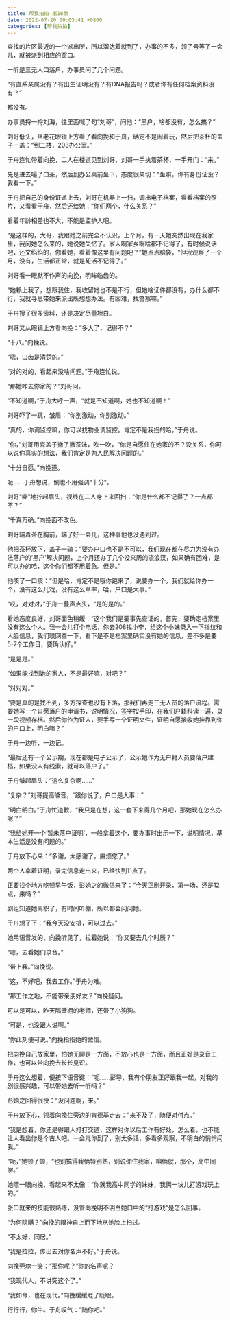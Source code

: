 ```yaml
---
title: 帮我拍拍-第16章
date: 2022-07-20 00:03:41 +0800
categories: [帮我拍拍]
---
```


查找的片区最近的一个派出所，所以溜达着就到了，办事的不多，领了号等了一会儿，就被派到相应的窗口。

一听是三无人口落户，办事员问了几个问题。

“有直系亲属没有？有出生证明没有？有DNA报告吗？或者你有任何档案资料没有？”

都没有。

办事员捋一捋刘海，往里面喊了句“刘哥”，问他：“黑户，啥都没有，怎么搞？”

刘哥低头，从老花眼镜上方看了看向挽和于舟，确定不是闹着玩，然后把茶杯的盖子一盖：“到二楼，203办公室。”

于舟连忙带着向挽，二人在楼道见到刘哥，刘哥一手执着茶杯，一手开门：“来。”

先是进去嘬了口茶，然后到办公桌前坐下，态度很亲切：“坐嘛，你有身份证没？我看一下。”

于舟把自己的身份证递上去，刘哥在机器上一扫，调出电子档案，看看档案的照片，又看看于舟，然后还给她：“你们两个，什么关系？”

看着年龄相差也不大，不能是监护人吧。

“是这样的，大哥，我跟她之前完全不认识，上个月，有一天她突然出现在我家里，我问她怎么来的，她说她失忆了。家人啊家乡啊啥都不记得了，有时候说话吧，还文绉绉的，你看她，看着像这里有问题吧？”她点点脑袋，“但我观察了一个月，没有，生活都正常，就是死活不记得了。”

刘哥看一眼默不作声的向挽，明眸皓齿的。

“她赖上我了，想跟我住，我收留她也不是不行，但她啥证件都没有，办什么都不行，我就寻思带她来派出所想想办法。有困难，找警察嘛。”

于舟搜了很多资料，还是决定尽量坦白。

刘哥又从眼镜上方看向挽：“多大了，记得不？”

“十八。”向挽说。

“嗯，口齿是清楚的。”

“对的对的，看起来没啥问题。”于舟连忙说。

“那她咋去你家的？”刘哥问。

“不知道啊，”于舟大呼一声，“就是不知道啊，她也不知道啊！”

刘哥吓了一跳，皱眉：“你别激动，你别激动。”

“真的，你调监控嘛，你可以找物业调监控。肯定不是我拐的哈。”于舟说。

“你，”刘哥用瓷盖子撇了撇茶沫，吹一吹，“你是自愿住在她家的不？没关系，你可以说你真实的想法，我们肯定是为人民解决问题的。”

“十分自愿。”向挽道。

呃……于舟想说，倒也不用强调“十分”。

刘哥“嘶”地拧起眉头，视线在二人身上来回扫：“你是什么都不记得了？一点都不？”

“千真万确。”向挽面不改色。

刘哥端着茶在胸前，端了好一会儿，这种事他也没遇到过。

他把茶杯放下，盖子一磕：“要办户口也不是不可以，我们现在都在尽力为没有办法落户的‘黑户’解决问题，上个月还办了几个没来历的流浪汉，如果确有困难，是可以办的哈，这个你们都不用着急。但是。”

他咳了一口痰：“但是哈，肯定不是哦你跑来了，说要办一个，我们就给你办一个，没有这么儿戏，没有这么草率，哈，户口是大事。”

“哎，对对对，”于舟一叠声点头，“是的是的。”

看她态度良好，刘哥面色稍缓：“这个我们是要事先查证的，首先，要确定档案里没有这么个人。我一会儿打个电话，你去208找小李，给这个小妹录入一下指纹和人脸信息，我们联网查一下，看下是不是档案里确实没有她的信息，差不多是要5-7个工作日，要确认好。”

“是是是。”

“如果能找到她的家人，不是最好嘛，对吧？”

“对对对。”

“要是真的是找不到，多方探查也没有下落，那我们再走三无人员的落户流程。需要她写一个自愿落户的申请书，说明情况，签字按手印，在我们户籍科读一遍，录一段视频存档。然后你作为证人，要手写一个证明文件，证明自愿接收她挂靠到你的户口上，明白嘛？”

于舟一边听，一边记。

“最后还有一个公示期，现在都是电子公示了，公示她作为无户籍人员要落户建档，如果没人有线索，就可以落户了。”

于舟皱起眉头：“这么复杂啊……”

“复杂？”刘哥提高嗓音，“跟你说了，户口是大事！”

“明白明白。”于舟忙道歉，“我只是在想，这一套下来得几个月吧，那她现在怎么办呢？”

“我给她开一个‘暂未落户证明’，一般拿着这个，要办事时出示一下，说明情况，基本生活是没有问题的。”

于舟放下心来：“多谢，太感谢了，麻烦您了。”

两个人拿着证明，录完信息走出来，已经快到11点了。

正要找个地方吃顿早午饭，彭姠之的微信来了：“今天正剧开录，第一场，还是12点，来吗？”

剧组知道她离职了，有时间听棚，所以都会问问她。

于舟想了下：“我今天没安排，可以过去。”

她用语音发的，向挽听见了，拉着她说：“你又要去几个时辰？”

“嗯，去看她们录音。”

“带上我。”向挽说。

“这，不好吧，我去工作。”于舟为难。

“那工作之地，不能带亲朋好友？”向挽疑问。

可以是可以，昨天隔壁棚的老师，还带了小狗狗。

“可是，也没跟人说啊。”

“你此刻便可说。”向挽指指她的微信。

把向挽自己放家里，怕她无聊是一方面，不放心也是一方面，而且正好是录音工作，也可以带向挽去长长见识。

于舟这么想着，便按下语音键：“呃……彭导，我有个朋友正好跟我一起，对我的剧很感兴趣，可以带她去听一听吗？”

彭姠之回得很快：“没问题啊，来。”

于舟放下心，领着向挽往旁边的肯德基走去：“来不及了，随便对付点。”

“我是想着，你还是得跟人打打交道，这样对你以后工作有好处，怎么着，也不能让人看出你是个古人吧。一会儿你到了，别太多话，多看多观察，不明白的悄悄问我。”

“呃，”她顿了顿，“也别搞得我俩特别熟，别说你住我家，咱俩就，那个，高中同学。”

她瞟一眼向挽，看起来不太像：“你就我高中同学的妹妹，我俩一块儿打游戏玩上的。”

张口就来的技能很熟练，没管向挽明不明白她口中的“打游戏“是怎么回事。

“为何隐瞒？”向挽的眼神自上而下地从她脸上扫过。

“不太好，同居。”

“我是拉拉，传出去对你名声不好。”于舟说。

向挽莞尔一笑：“那你呢？”你的名声呢？

“我现代人，不讲究这个了。”

“我如今，也在现代。”向挽缓缓眨了眨眼。

行行行，你牛。于舟叹气：“随你吧。”


